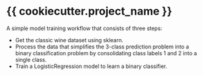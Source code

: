 # {{ cookiecutter.project_name }}

A simple model training workflow that consists of three steps:
* Get the classic wine dataset using sklearn.
* Process the data that simplifies the 3-class prediction problem into a binary classification problem by consolidating class labels 1 and 2 into a single class.
* Train a LogisticRegression model to learn a binary classifier.

